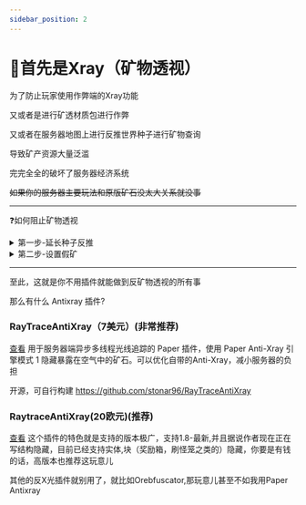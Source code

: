 ```yaml
---
sidebar_position: 2
---
```



# 💎首先是Xray（矿物透视）
为了防止玩家使用作弊端的Xray功能

又或者是进行矿透材质包进行作弊

又或者在服务器地图上进行反推世界种子进行矿物查询

导致矿产资源大量泛滥

完完全全的破坏了服务器经济系统

~~如果你的服务器主要玩法和原版矿石没太大关系就没事~~

---

❓如何阻止矿物透视

<details>
<summary>第一步-延长种子反推</summary>

笨蛋脚本:[下载](https://github.com/lilingfengdev/NitWiki-Script/releases/download/latest/auto-antiseedcracker.exe)，在服务器根目录执行即可自动配置!!

使用Paper的Anti-Xray

这是服务器核心自带的功能

这导致他只需要一些些带宽

就可以阻止你服务器上大量的矿透小子

那么该如何设置才最有效呢

首先请找到您的Paper配置的yml文件

> 找到下列模块改成true

```
feature-seeds:
  generate-random-seeds-for-all: true
```
> 这是对每个建筑使用随机种子，防止您的世界种子轻易的被破解

> 还没完，继续找到Spigot的yml文件(不用自己设置，会自动生成)

```
    seed-village: 10387312
    seed-desert: 14357617
    seed-igloo: 14357618
    seed-jungle: 14357619
    seed-swamp: 14357620
    seed-monument: 10387313
    seed-shipwreck: 165745295
    seed-ocean: 14357621
    seed-outpost: 165745296
    seed-endcity: 10387313
    seed-slime: 987234911
    seed-nether: 30084232
    seed-mansion: 10387319
    seed-fossil: 14357921
    seed-portal: 34222645
    seed-ancientcity: 20083232
    seed-trailruins: 83469867
    seed-trialchambers: 94251327
    seed-buriedtreasure: 10387320
    seed-mineshaft: default
    seed-stronghold: default

```

把以上所有数字全部打乱

完成以上设置可进一步防止反推种子

(没有完全杜绝的方法，只能拖延时间)

如果你使用包含Matter 安全种子补丁的分支(Leaf有)，那么恭喜你，你可以体验到安全功能种子，地形和生物群落的生成保持不变，但所有矿石和结构都是用 1024 位种子生成的，而不是通常的 64 位种子。这种种子几乎不可能破解，因为所需的破解时间和资源极长无比，如果你正在使用，那么你基本不用担心种子破解

:::danger

开启Leaf安全种子之前，你要明白这玩意儿是**不能关闭的**,也就是说，你开启后，除非你删档重开，不然必须使用安全种子

:::

你只需要在leaf的配置文件中找到`secure-seed`,将它打开就可以体验到安全种子

使用插件[AntiSeedCracker](https://www.spigotmc.org/resources/antiseedcracker-1-20-4.81495/)，这个插件会发送一个虚假的种子到客户端，客户端仍然可以通过分析地形来破解，但难度会大大增强

(所以建议资源世界不定期重置)

</details>

<details>
<summary>第二步-设置假矿</summary>

解决完种子可以被轻而易举反推的问题

我们还得解决矿物透视的问题

使用Paper自带的Anti-Xray即可拦截大量矿透

但我们也需要进行一些设置

(可直接抄作业)

当然，如果你是个笨蛋，你可以直接使用[脚本](https://github.com/lilingfengdev/NitWiki-Script/releases/download/latest/auto_antixray.exe)，在服务器根目录执行脚本即可自动配置!!

⚠警告：engine-mode: 3在1.19.3往后的版本才添加⚠

> 主世界推荐配置

> 配置Ⅰ
```
anticheat:
  anti-xray:
    enabled: true
    engine-mode: 3
    hidden-blocks:
    - copper_ore
    - deepslate_copper_ore
    - raw_copper_block
    - gold_ore
    - deepslate_gold_ore
    - iron_ore
    - deepslate_iron_ore
    - raw_iron_block
    - coal_ore
    - deepslate_coal_ore
    - lapis_ore
    - deepslate_lapis_ore
    - mossy_cobblestone
    - obsidian
    - chest
    - diamond_ore
    - deepslate_diamond_ore
    - redstone_ore
    - deepslate_redstone_ore
    - clay
    - emerald_ore
    - deepslate_emerald_ore
    - ender_chest
    lava-obscures: false
    max-block-height: 128
    replacement-blocks:
    - amethyst_block
    - andesite
    - budding_amethyst
    - calcite
    - coal_ore
    - deepslate_coal_ore
    - deepslate
    - diorite
    - dirt
    - emerald_ore
    - deepslate_emerald_ore
    - granite
    - gravel
    - oak_planks
    - smooth_basalt
    - stone
    - tuff
    update-radius: 2
    use-permission: false
```
![test](_images/anticheat/antixray-mode3-1.png)

> 配置Ⅱ

```
anticheat:
  anti-xray:
    enabled: true
    engine-mode: 1
    hidden-blocks:
    - chest
    - coal_ore
    - deepslate_coal_ore
    - copper_ore
    - deepslate_copper_ore
    - raw_copper_block
    - diamond_ore
    - deepslate_diamond_ore
    - emerald_ore
    - deepslate_emerald_ore
    - gold_ore
    - deepslate_gold_ore
    - iron_ore
    - deepslate_iron_ore
    - raw_iron_block
    - lapis_ore
    - deepslate_lapis_ore
    - redstone_ore
    - deepslate_redstone_ore
    lava-obscures: false
    max-block-height: 64
    replacement-blocks: []
    update-radius: 2
    use-permission: false

```
![test](_images/anticheat/antixray-mode1-1.png)

> 配置Ⅲ-*推荐使用*

```
anticheat:
  anti-xray:
    enabled: true
    engine-mode: 2
    hidden-blocks:
    - copper_ore
    - deepslate_copper_ore
    - raw_copper_block
    - gold_ore
    - deepslate_gold_ore
    - iron_ore
    - deepslate_iron_ore
    - raw_iron_block
    - coal_ore
    - deepslate_coal_ore
    - lapis_ore
    - deepslate_lapis_ore
    - mossy_cobblestone
    - obsidian
    - chest
    - diamond_ore
    - deepslate_diamond_ore
    - redstone_ore
    - deepslate_redstone_ore
    - clay
    - emerald_ore
    - deepslate_emerald_ore
    - ender_chest
    lava-obscures: false
    max-block-height: 128
    replacement-blocks:
    - amethyst_block
    - andesite
    - budding_amethyst
    - calcite
    - coal_ore
    - deepslate_coal_ore
    - deepslate
    - diorite
    - dirt
    - emerald_ore
    - deepslate_emerald_ore
    - granite
    - gravel
    - oak_planks
    - smooth_basalt
    - stone
    - tuff
    update-radius: 2
    use-permission: false
```

![test](_images/anticheat/antixray-mode2-1.png)

> 主世界配置推荐使用 **配置Ⅲ**

---

那么下界呢？

该如何在下界使用其他的 Anti-Xray 配置呢？

找到 world_nether/paper-world.yml

将下列你喜欢的配置进行复制粘贴即可

> 下界配置Ⅰ

```
anticheat:
  anti-xray:
    enabled: true
    engine-mode: 2
    hidden-blocks:
    # See note about air and possible client performance issues above.
    - ancient_debris
    - bone_block
    - glowstone
    - magma_block
    - nether_bricks
    - nether_gold_ore
    - nether_quartz_ore
    - polished_blackstone_bricks
    lava-obscures: false
    max-block-height: 128
    replacement-blocks:
    - basalt
    - blackstone
    - gravel
    - netherrack
    - soul_sand
    - soul_soil
    update-radius: 2
    use-permission: false
```
![test](_images/anticheat/antixray-nether-mode2.png)

> 下界配置Ⅱ

```

anticheat:
  anti-xray:
    enabled: true
    engine-mode: 1
    hidden-blocks:
    - ancient_debris
    - nether_gold_ore
    - nether_quartz_ore
    lava-obscures: false
    max-block-height: 128
    # The replacement-blocks list is not used in engine-mode: 1. Changing this will have no effect.
    replacement-blocks: []
    update-radius: 2
    use-permission: false


```

![test](_images/anticheat/antixray-nerher-mode1.png)

> 下界配置Ⅲ

```

anticheat:
  anti-xray:
    enabled: true
    engine-mode: 3
    hidden-blocks:
    - ancient_debris
    - bone_block
    - glowstone
    - magma_block
    - nether_bricks
    - nether_gold_ore
    - nether_quartz_ore
    - polished_blackstone_bricks
    lava-obscures: false
    max-block-height: 128
    replacement-blocks:
    - basalt
    - blackstone
    - gravel
    - netherrack
    - soul_sand
    - soul_soil
    update-radius: 2
    use-permission: false


```

![test](_images/anticheat/antixray-nerher-mode3.png)

这边推荐使用**下界配置Ⅰ**

那么终末地配置呢？

我们推荐在终末地地图不使用假矿

所以world_the_end/paper.world.yml的配置

我们的推荐如下

```

anticheat:
  anti-xray:
    enabled: false


```

注意，如果你需要隐藏暴露在空气中的方块,需要将`air`添加到`hidden-blocks`和`replacement-blocks`,但是这样会影响服务器性能，开启前，请经过大脑

</details>

---

至此，这就是你不用插件就能做到反矿物透视的所有事

那么有什么 Antixray 插件?

### RayTraceAntiXray（7美元）(非常推荐)
[查看](https://builtbybit.com/resources/raytraceantixray.24914/)
用于服务器端异步多线程光线追踪的 Paper 插件，使用 Paper Anti-Xray 引擎模式 1 隐藏暴露在空气中的矿石。可以优化自带的Anti-Xray，减小服务器的负担

开源，可自行构建 https://github.com/stonar96/RayTraceAntiXray

### RaytraceAntiXray(20欧元)(推荐)

[查看](https://builtbybit.com/resources/raytraceantixray-ores-entities-tiles.41896/)
这个插件的特色就是支持的版本极广，支持1.8-最新,并且据说作者现在正在写结构隐藏，目前已经支持实体,块（奖励箱，刷怪笼之类的）隐藏，你要是有钱的话，高版本也推荐这玩意儿

其他的反X光插件就别用了，就比如Orebfuscator,那玩意儿甚至不如我用Paper Antixray



